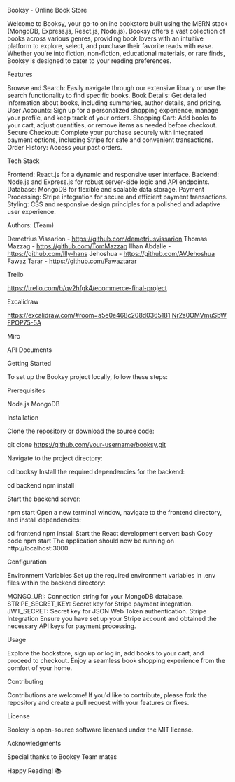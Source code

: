 
Booksy - Online Book Store

Welcome to Booksy, your go-to online bookstore built using the MERN stack (MongoDB, Express.js, React.js, Node.js). Booksy offers a vast collection of books across various genres, providing book lovers with an intuitive platform to explore, select, and purchase their favorite reads with ease. Whether you're into fiction, non-fiction, educational materials, or rare finds, Booksy is designed to cater to your reading preferences.

Features

Browse and Search: Easily navigate through our extensive library or use the search functionality to find specific books.
Book Details: Get detailed information about books, including summaries, author details, and pricing.
User Accounts: Sign up for a personalized shopping experience, manage your profile, and keep track of your orders.
Shopping Cart: Add books to your cart, adjust quantities, or remove items as needed before checkout.
Secure Checkout: Complete your purchase securely with integrated payment options, including Stripe for safe and convenient transactions.
Order History: Access your past orders.

Tech Stack

Frontend: React.js for a dynamic and responsive user interface.
Backend: Node.js and Express.js for robust server-side logic and API endpoints.
Database: MongoDB for flexible and scalable data storage.
Payment Processing: Stripe integration for secure and efficient payment transactions.
Styling: CSS and responsive design principles for a polished and adaptive user experience.


Authors: (Team)

Demetrius Vissarion - https://github.com/demetriusvissarion
Thomas Mazzag - https://github.com/TomMazzag
Ilhan Abdalle - https://github.com/Illy-hans
Jehoshua - https://github.com/AVJehoshua
Fawaz Tarar - https://github.com/Fawaztarar



Trello

https://trello.com/b/qv2hfgk4/ecommerce-final-project

Excalidraw

https://excalidraw.com/#room=a5e0e468c208d0365181,Nr2s0OMVmuSbWFPOP75-5A

Miro



API Documents


Getting Started

To set up the Booksy project locally, follow these steps:

Prerequisites

Node.js
MongoDB


Installation

Clone the repository or download the source code:

git clone https://github.com/your-username/booksy.git

Navigate to the project directory:

cd booksy
Install the required dependencies for the backend:

cd backend
npm install

Start the backend server:

npm start
Open a new terminal window, navigate to the frontend directory, and install dependencies:

cd frontend
npm install
Start the React development server:
bash
Copy code
npm start
The application should now be running on http://localhost:3000.

Configuration

Environment Variables
Set up the required environment variables in .env files within the backend directory:

MONGO_URI: Connection string for your MongoDB database.
STRIPE_SECRET_KEY: Secret key for Stripe payment integration.
JWT_SECRET: Secret key for JSON Web Token authentication.
Stripe Integration
Ensure you have set up your Stripe account and obtained the necessary API keys for payment processing.

Usage

Explore the bookstore, sign up or log in, add books to your cart, and proceed to checkout. Enjoy a seamless book shopping experience from the comfort of your home.

Contributing

Contributions are welcome! If you'd like to contribute, please fork the repository and create a pull request with your features or fixes.

License

Booksy is open-source software licensed under the MIT license.

Acknowledgments

Special thanks to Booksy Team mates 

Happy Reading! 📚